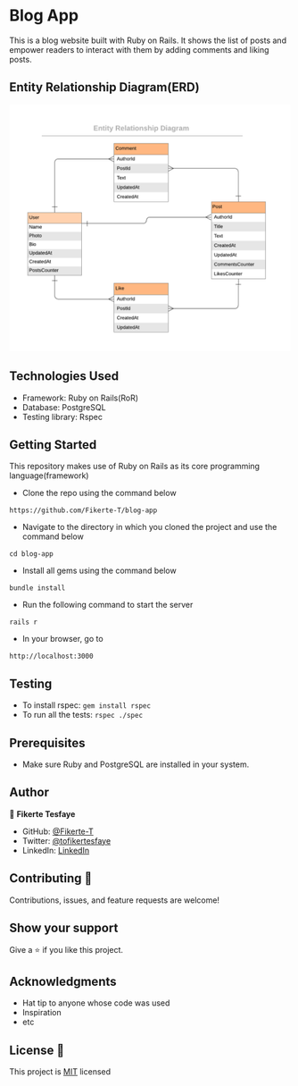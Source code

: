 # Blog App

This is a blog website built with Ruby on Rails. It shows the list of posts and empower readers to interact with them by adding comments and liking posts.

## Entity Relationship Diagram(ERD)
![ERD](/ERD.png)

## Technologies Used

* Framework: Ruby on Rails(RoR)
* Database: PostgreSQL
* Testing library: Rspec

## Getting Started

This repository makes use of Ruby on Rails as its core programming language(framework)

* Clone the repo using the command below

```
https://github.com/Fikerte-T/blog-app

```

* Navigate to the directory in which you cloned the project and use the command below

```
cd blog-app
```

* Install all gems using the command below
```
bundle install
```
* Run the following command to start the server
```
rails r
```
* In your browser, go to
```
http://localhost:3000
```
## Testing
* To install rspec: `gem install rspec`
* To run all the tests: `rspec ./spec`

## Prerequisites
* Make sure Ruby and PostgreSQL are installed in your system.

## Author 
👤 **Fikerte Tesfaye** 

- GitHub: [@Fikerte-T](https://github.com/Fikerte-T)
- Twitter: [@tofikertesfaye](https://twitter.com/tofikertesfaye)
- LinkedIn: [LinkedIn](https://www.linkedin.com/in/fikerte-tesfaye-a68337216/)

## Contributing :handshake:
Contributions, issues, and feature requests are welcome!

## Show your support
Give a 	:star: if you like this project.

## Acknowledgments
* Hat tip to anyone whose code was used
* Inspiration
* etc

## License :memo:
This project is [MIT](https://github.com/microverseinc/readme-template/blob/master/MIT.md) licensed
